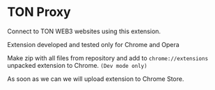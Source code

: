 # TON Proxy

Connect to TON WEB3 websites using this extension.

Extension developed and tested only for Chrome and Opera

Make zip with all files from repository and add to `chrome://extensions` unpacked extension to Chrome. `(Dev mode only)`

As soon as we can we will upload extension to Chrome Store.
